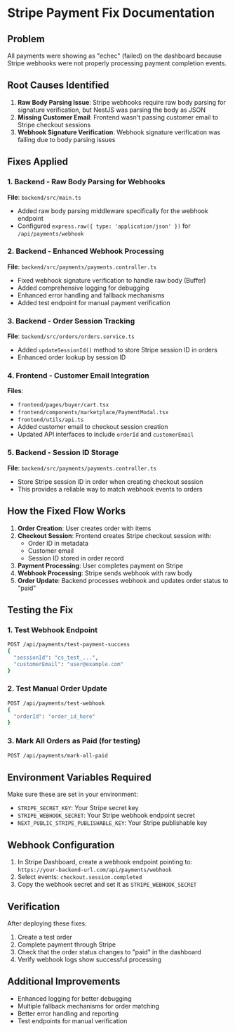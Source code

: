 # Stripe Payment Fix Documentation

## Problem
All payments were showing as "echec" (failed) on the dashboard because Stripe webhooks were not properly processing payment completion events.

## Root Causes Identified
1. **Raw Body Parsing Issue**: Stripe webhooks require raw body parsing for signature verification, but NestJS was parsing the body as JSON
2. **Missing Customer Email**: Frontend wasn't passing customer email to Stripe checkout sessions
3. **Webhook Signature Verification**: Webhook signature verification was failing due to body parsing issues

## Fixes Applied

### 1. Backend - Raw Body Parsing for Webhooks
**File**: `backend/src/main.ts`
- Added raw body parsing middleware specifically for the webhook endpoint
- Configured `express.raw({ type: 'application/json' })` for `/api/payments/webhook`

### 2. Backend - Enhanced Webhook Processing
**File**: `backend/src/payments/payments.controller.ts`
- Fixed webhook signature verification to handle raw body (Buffer)
- Added comprehensive logging for debugging
- Enhanced error handling and fallback mechanisms
- Added test endpoint for manual payment verification

### 3. Backend - Order Session Tracking
**File**: `backend/src/orders/orders.service.ts`
- Added `updateSessionId()` method to store Stripe session ID in orders
- Enhanced order lookup by session ID

### 4. Frontend - Customer Email Integration
**Files**: 
- `frontend/pages/buyer/cart.tsx`
- `frontend/components/marketplace/PaymentModal.tsx`
- `frontend/utils/api.ts`
- Added customer email to checkout session creation
- Updated API interfaces to include `orderId` and `customerEmail`

### 5. Backend - Session ID Storage
**File**: `backend/src/payments/payments.controller.ts`
- Store Stripe session ID in order when creating checkout session
- This provides a reliable way to match webhook events to orders

## How the Fixed Flow Works

1. **Order Creation**: User creates order with items
2. **Checkout Session**: Frontend creates Stripe checkout session with:
   - Order ID in metadata
   - Customer email
   - Session ID stored in order record
3. **Payment Processing**: User completes payment on Stripe
4. **Webhook Processing**: Stripe sends webhook with raw body
5. **Order Update**: Backend processes webhook and updates order status to "paid"

## Testing the Fix

### 1. Test Webhook Endpoint
```bash
POST /api/payments/test-payment-success
{
  "sessionId": "cs_test_...",
  "customerEmail": "user@example.com"
}
```

### 2. Test Manual Order Update
```bash
POST /api/payments/test-webhook
{
  "orderId": "order_id_here"
}
```

### 3. Mark All Orders as Paid (for testing)
```bash
POST /api/payments/mark-all-paid
```

## Environment Variables Required

Make sure these are set in your environment:
- `STRIPE_SECRET_KEY`: Your Stripe secret key
- `STRIPE_WEBHOOK_SECRET`: Your Stripe webhook endpoint secret
- `NEXT_PUBLIC_STRIPE_PUBLISHABLE_KEY`: Your Stripe publishable key

## Webhook Configuration

1. In Stripe Dashboard, create a webhook endpoint pointing to: `https://your-backend-url.com/api/payments/webhook`
2. Select events: `checkout.session.completed`
3. Copy the webhook secret and set it as `STRIPE_WEBHOOK_SECRET`

## Verification

After deploying these fixes:
1. Create a test order
2. Complete payment through Stripe
3. Check that the order status changes to "paid" in the dashboard
4. Verify webhook logs show successful processing

## Additional Improvements

- Enhanced logging for better debugging
- Multiple fallback mechanisms for order matching
- Better error handling and reporting
- Test endpoints for manual verification
